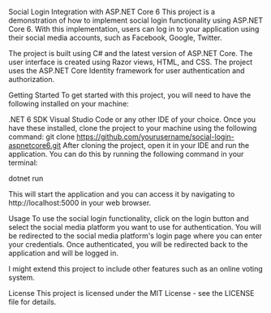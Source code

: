 Social Login Integration with ASP.NET Core 6
This project is a demonstration of how to implement social login functionality using ASP.NET Core 6. With this implementation, users can log in to your application using their social media accounts, such as Facebook, Google, Twitter.

The project is built using C# and the latest version of ASP.NET Core. The user interface is created using Razor views, HTML, and CSS. The project uses the ASP.NET Core Identity framework for user authentication and authorization.

Getting Started
To get started with this project, you will need to have the following installed on your machine:

.NET 6 SDK
Visual Studio Code or any other IDE of your choice.
Once you have these installed, clone the project to your machine using the following command:
git clone https://github.com/yourusername/social-login-aspnetcore6.git
After cloning the project, open it in your IDE and run the application. You can do this by running the following command in your terminal:

dotnet run

This will start the application and you can access it by navigating to http://localhost:5000 in your web browser.

Usage
To use the social login functionality, click on the login button and select the social media platform you want to use for authentication. You will be redirected to the social media platform's login page where you can enter your credentials. Once authenticated, you will be redirected back to the application and will be logged in.

I might extend this project to include other features such as an online voting system.

License
This project is licensed under the MIT License - see the LICENSE file for details.

